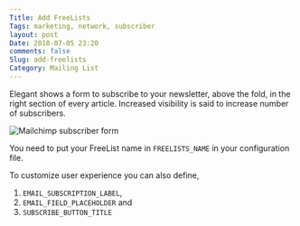 ```yaml
---
Title: Add FreeLists
Tags: marketing, network, subscriber
layout: post
Date: 2018-07-05 23:20
comments: false
Slug: add-freelists
Category: Mailing List
---
```


Elegant shows a form to subscribe to your newsletter, above the fold, in the right section of every article. Increased visibility is said to increase number of subscribers.

![Mailchimp subscriber
form]({static}/images/elegant-theme_subscribe-form.png)

You need to put your FreeList name in `FREELISTS_NAME` in your configuration file.

To customize user experience you can also define,

1. `EMAIL_SUBSCRIPTION_LABEL`,
1. `EMAIL_FIELD_PLACEHOLDER` and
1. `SUBSCRIBE_BUTTON_TITLE`
